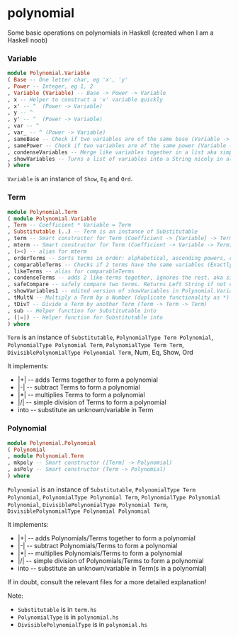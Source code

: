 # polynomial
Some basic operations on polynomials in Haskell (created when I am a Haskell noob)

### Variable
``` haskell
module Polynomial.Variable
( Base -- One letter char, eg 'x', 'y'
, Power -- Integer, eg 1, 2
, Variable (Variable) -- Base -> Power -> Variable
, x -- Helper to construct a 'x' variable quickly
, x' -- ^  (Power -> Variable)
, y -- ^
, y' -- ^  (Power -> Variable)
, var -- ^
, var_ -- ^ (Power -> Variable)
, sameBase -- Check if two variables are of the same base (Variable -> Variable -> Bool)
, samePower -- Check if two variables are of the same power (Variable -> Variable -> Bool)
, condenseVariables -- Merge like variables together in a list aka simplify ([Variable] -> [Variable])
, showVariables -- Turns a list of variables into a String nicely in alphabetical order (does not condense first) ([Variable] -> String)
) where
```

`Variable` is an instance of `Show`, `Eq` and `Ord`.

### Term
``` haskell
module Polynomial.Term
( module Polynomial.Variable
, Term -- Coefficient * Variable = Term
, Substitutable (..) -- Term is an instance of Substitutable
, term -- Smart constructor for Term (Coefficient -> [Variable] -> Term)
, mterm -- Smart constructor for Term (Coefficient -> Variable -> Term)
, (><) -- alias for mterm
, orderTerms -- Sorts terms in order: alphabetical, ascending powers, coefficients ([Term] -> [Term])
, comparableTerms -- Checks if 2 terms have the same variables (Exactly the same!) (Term -> Term -> Bool)
, likeTerms -- alias for comparableTerms
, condenseTerms -- adds 2 like terms together, ignores the rest. aka simplify ([Term] -> [Term])
, safeCompare -- safely compare two terms. Returns Left String if not comparable. (Term -> Term -> Either String Ordering)
, showVariables1 -- edited version of showVariables in Polynomial.Variable. Used by Term. Nothing much changed. ([Variable] -> String)
, tMultN -- Multiply a Term by a Number (duplicate functionality as *) (Term -> Coefficient -> Term)
, tDivT -- Divide a Term by another Term (Term -> Term -> Term)
, sub -- Helper function for Substitutable into
, (|=|) -- Helper function for Substitutable into
) where
```

`Term` is an instance of `Substitutable`, `PolynomialType Term Polynomial`, `PolynomialType Polynomial Term`, `PolynomialType Term Term`, `DivisiblePolynomialType Polynomial Term`, Num, Eq, Show, Ord

It implements:
- |+| -- adds Terms together to form a polynomial
- |-| -- subtract Terms to form a polynomial
- |*| -- multiplies Terms to form a polynomial
- |/| -- simple division of Terms to form a polynomial
- into -- substitute an unknown/variable in Term

### Polynomial
``` haskell
module Polynomial.Polynomial
( Polynomial
, module Polynomial.Term
, mkpoly -- Smart constructor ([Term] -> Polynomial)
, asPoly -- Smart constructor (Term -> Polynomial)
) where
```

`Polynomial` is an instance of `Substitutable`, `PolynomialType Term Polynomial`, `PolynomialType Polynomial Term`, `PolynomialType Polynomial Polynomial`, `DivisiblePolynomialType Polynomial Term`, `DivisiblePolynomialType Polynomial Polynomial`

It implements:
- |+| -- adds Polynomials/Terms together to form a polynomial
- |-| -- subtract Polynomials/Terms to form a polynomial
- |*| -- multiplies Polynomials/Terms to form a polynomial
- |/| -- simple division of Polynomials/Terms to form a polynomial
- into -- substitute an unknown/variable in Term(s in a polynomial)

If in doubt, consult the relevant files for a more detailed explanation!

Note: 
- `Substitutable` is in `term.hs`
- `PolynomialType` is in `polynomial.hs`
- `DivisiblePolynomialType` is in `polynomial.hs`